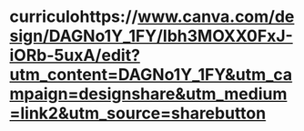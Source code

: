 # curriculohttps://www.canva.com/design/DAGNo1Y_1FY/Ibh3MOXX0FxJ-iORb-5uxA/edit?utm_content=DAGNo1Y_1FY&utm_campaign=designshare&utm_medium=link2&utm_source=sharebutton
